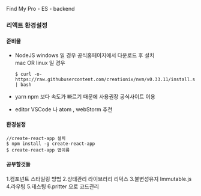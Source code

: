 Find My Pro - ES - backend


 ### 리액트 환경설정
 #### 준비물  
 * NodeJS
    windows 일 경우 공식홈페이지에서 다운로드 후 설치  
    mac OR linux 일 경우

    ~~~ 
    $ curl -o- https://raw.githubusercontent.com/creationix/nvm/v0.33.11/install.sh | bash
    ~~~

 * yarn
    npm 보다 속도가 빠르기 때문에 사용권장 공식사이트 이용   

 * editor
    VSCode 나 atom , webStorm 추천

#### 환경설정
   
~~~ 
//create-react-app 설치
$ npm install -g create-react-app 
$ create-react-app 앱이름
~~~


#### 공부할것들
1.컴포넌트 스타일링 방법
2.상태관리 라이브러리 리덕스
3.불변성유지 Immutable.js
4.라우팅
5.테스팅
6.pritter 으로 코드관리